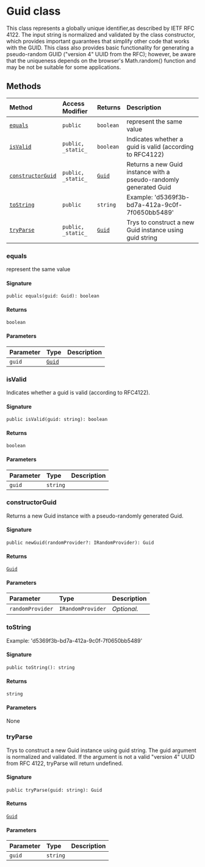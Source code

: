 # Guid class





This class represents a globally unique identifier,as described by 
IETF RFC 4122. The input string is normalized and validated by the class 
constructor, which provides important guarantees that simplify other code 
that works with the GUID. This class also provides basic functionality 
for generating a pseudo-random GUID ("version 4" UUID from the RFC); 
however, be aware that the uniqueness depends on the browser's 
Math.random() function and may be not be suitable for some applications. 







## Methods

| Method	   | Access Modifier | Returns	| Description|
|:-------------|:----|:-------|:-----------|
|[`equals`](#equals)     | `public` | `boolean` | represent the same value |
|[`isValid`](#isvalid)     | `public, _static_` | `boolean` | Indicates whether a guid is valid (according to RFC4122) |
|[`constructorGuid`](#constructorguid)     | `public, _static_` | [`Guid`](Guid.md) | Returns a new Guid instance with a pseudo-randomly generated Guid |
|[`toString`](#tostring)     | `public` | `string` | Example: 'd5369f3b-bd7a-412a-9c0f-7f0650bb5489' |
|[`tryParse`](#tryparse)     | `public, _static_` | [`Guid`](Guid.md) | Trys to construct a new Guid instance using guid string |




### equals

represent the same value

#### Signature
`public equals(guid: Guid): boolean`

#### Returns
`boolean`

#### Parameters


| Parameter	   | Type    | Description |
|:-------------|:---------------|:------------|
| `guid`    | [`Guid`](Guid.md) |  |


### isValid

Indicates whether a guid is valid (according to RFC4122). 


#### Signature
`public isValid(guid: string): boolean`

#### Returns
`boolean`

#### Parameters


| Parameter	   | Type    | Description |
|:-------------|:---------------|:------------|
| `guid`    | `string` |  |


### constructorGuid

Returns a new Guid instance with a pseudo-randomly generated Guid. 


#### Signature
`public newGuid(randomProvider?: IRandomProvider): Guid`

#### Returns
[`Guid`](Guid.md)

#### Parameters


| Parameter	   | Type    | Description |
|:-------------|:---------------|:------------|
| `randomProvider`    | `IRandomProvider` | _Optional._ |


### toString

Example: 'd5369f3b-bd7a-412a-9c0f-7f0650bb5489'

#### Signature
`public toString(): string`

#### Returns
`string`

#### Parameters
None


### tryParse

Trys to construct a new Guid instance using guid string. The guid argument 
is normalized and validated. If the argument is not a valid "version 4" UUID from 
RFC 4122, tryParse will return undefined. 


#### Signature
`public tryParse(guid: string): Guid`

#### Returns
[`Guid`](Guid.md)

#### Parameters


| Parameter	   | Type    | Description |
|:-------------|:---------------|:------------|
| `guid`    | `string` |  |

